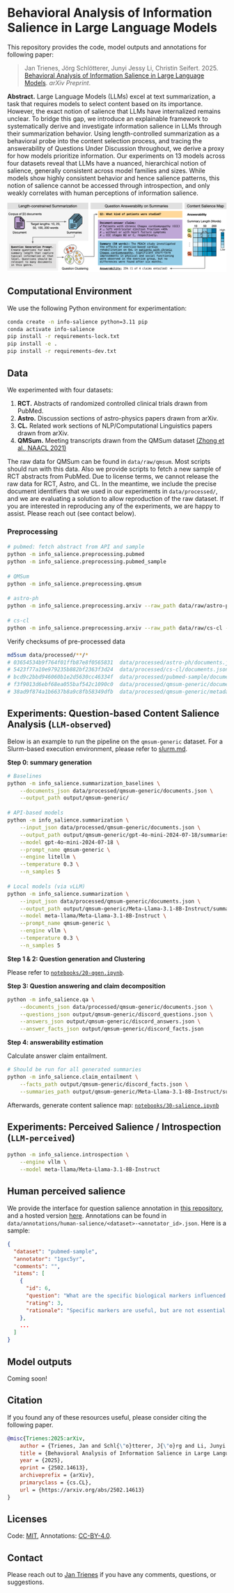 # Behavioral Analysis of Information Salience in Large Language Models

This repository provides the code, model outputs and annotations for following paper:

> Jan Trienes, Jörg Schlötterer, Junyi Jessy Li, Christin Seifert. 2025. [Behavioral Analysis of Information Salience in Large Language Models](https://arxiv.org/abs/2502.14613). _arXiv Preprint_.

**Abstract.** Large Language Models (LLMs) excel at text summarization, a task that requires models to select content based on its importance. However, the exact notion of salience that LLMs have internalized remains unclear. To bridge this gap, we introduce an explainable framework to systematically derive and investigate information salience in LLMs through their summarization behavior. Using length-controlled summarization as a behavioral probe into the content selection process, and tracing the answerability of Questions Under Discussion throughout, we derive a proxy for how models prioritize information. Our experiments on 13 models across four datasets reveal that LLMs have a nuanced, hierarchical notion of salience, generally consistent across model families and sizes. While models show highly consistent behavior and hence salience patterns, this notion of salience cannot be accessed through introspection, and only weakly correlates with human perceptions of information salience.

![framework overview](./overview.png)


## Computational Environment

We use the following Python environment for experimentation:

```sh
conda create -n info-salience python=3.11 pip
conda activate info-salience
pip install -r requirements-lock.txt
pip install -e .
pip install -r requirements-dev.txt
```

## Data

We experimented with four datasets:

1. **RCT.** Abstracts of randomized controlled clinical trials drawn from PubMed.
2. **Astro.** Discussion sections of astro-physics papers drawn from arXiv.
3. **CL.** Related work sections of NLP/Computational Linguistics papers drawn from arXiv.
4. **QMSum.** Meeting transcripts drawn from the QMSum dataset [(Zhong et al., NAACL 2021)](https://aclanthology.org/2021.naacl-main.472/)

The raw data for QMSum can be found in `data/raw/qmsum`. Most scripts should run with this data. Also we provide scripts to fetch a new sample of RCT abstracts from PubMed. Due to license terms, we cannot release the raw data for RCT, Astro, and CL. In the meantime, we include the precise document identifiers that we used in our experiments in `data/processed/`, and we are evaluating a solution to allow reproduction of the raw dataset. If you are interested in reproducing any of the experiments, we are happy to assist. Please reach out (see contact below).

### Preprocessing

```sh
# pubmed: fetch abstract from API and sample
python -m info_salience.preprocessing.pubmed
python -m info_salience.preprocessing.pubmed_sample

# QMSum
python -m info_salience.preprocessing.qmsum

# astro-ph
python -m info_salience.preprocessing.arxiv --raw_path data/raw/astro-ph --output_json data/processed/astro-ph/documents.json

# cs-cl
python -m info_salience.preprocessing.arxiv --raw_path data/raw/cs-cl --output_json data/processed/cs-cl/documents.json
```

Verify checksums of pre-processed data

```sh
md5sum data/processed/**/*
# 03654534b9f764f01ffb87e8f0565831  data/processed/astro-ph/documents.json
# 5423f77a10e979235b882bf2363f3d24  data/processed/cs-cl/documents.json
# bcd9c2bbd946060b1e2d5630cc46334f  data/processed/pubmed-sample/documents.json
# f3f9013d6ebf68ea055baf542c1090c0  data/processed/qmsum-generic/documents.json
# 38ad9f874a1b6637b8a9c8fb58349dfb  data/processed/qmsum-generic/metadata.json
```

## Experiments: Question-based Content Salience Analysis (`LLM-observed`)

Below is an example to run the pipeline on the `qmsum-generic` dataset. For a Slurm-based execution environment, please refer to [slurm.md](slurm.md).

**Step 0: summary generation**

```sh
# Baselines
python -m info_salience.summarization_baselines \
    --documents_json data/processed/qmsum-generic/documents.json \
    --output_path output/qmsum-generic/

# API-based models
python -m info_salience.summarization \
    --input_json data/processed/qmsum-generic/documents.json \
    --output_path output/qmsum-generic/gpt-4o-mini-2024-07-18/summaries/ \
    --model gpt-4o-mini-2024-07-18 \
    --prompt_name qmsum-generic \
    --engine litellm \
    --temperature 0.3 \
    --n_samples 5

# Local models (via vLLM)
python -m info_salience.summarization \
    --input_json data/processed/qmsum-generic/documents.json \
    --output_path output/qmsum-generic/Meta-Llama-3.1-8B-Instruct/summaries/ \
    --model meta-llama/Meta-Llama-3.1-8B-Instruct \
    --prompt_name qmsum-generic \
    --engine vllm \
    --temperature 0.3 \
    --n_samples 5
```

**Step 1 & 2: Question generation and Clustering**

Please refer to [`notebooks/20-qgen.ipynb`](notebooks/20-qgen.ipynb).

**Step 3: Question answering and claim decomposition**

```sh
python -m info_salience.qa \
    --documents_json data/processed/qmsum-generic/documents.json \
    --questions_json output/qmsum-generic/discord_questions.json \
    --answers_json output/qmsum-generic/discord_answers.json \
    --answer_facts_json output/qmsum-generic/discord_facts.json
```

**Step 4: answerability estimation**

Calculate answer claim entailment.

```sh
# Should be run for all generated summaries
python -m info_salience.claim_entailment \
    --facts_path output/qmsum-generic/discord_facts.json \
    --summaries_path output/qmsum-generic/Meta-Llama-3.1-8B-Instruct/summaries/temperature0.3-0.json
```

Afterwards, generate content salience map: [`notebooks/30-salience.ipynb`](notebooks/30-salience.ipynb)

## Experiments: Perceived Salience / Introspection (`LLM-perceived`)

```sh
python -m info_salience.introspection \
    --engine vllm \
    --model meta-llama/Meta-Llama-3.1-8B-Instruct
```

## Human perceived salience

We provide the interface for question salience annotation in [this repository](https://github.com/jantrienes/qa-salience-annotation), and a hosted version [here](https://jantrienes.com/qa-salience-annotation/?dataset=pubmed-sample&annotator=1234). Annotations can be found in `data/annotations/human-salience/<dataset>-<annotator_id>.json`. Here is a sample:

```json
{
  "dataset": "pubmed-sample",
  "annotator": "1gxc5yr",
  "comments": "",
  "items": [
    {
      "id": 6,
      "question": "What are the specific biological markers influenced by the intervention?",
      "rating": 3,
      "rationale": "Specific markers are useful, but are not essential in a summary so long as they represent a reasonable proxy for the underlying effect these markers are purported to explain."
    },
    ...
  ]
}
```

## Model outputs

Coming soon!

## Citation

If you found any of these resources useful, please consider citing the following paper.

```bibtex
@misc{Trienes:2025:arXiv,
    author = {Trienes, Jan and Schl{\"o}tterer, J{\"o}rg and Li, Junyi Jessy and Seifert, Christin},
    title = {Behavioral Analysis of Information Salience in Large Language Models},
    year = {2025},
    eprint = {2502.14613},
    archiveprefix = {arXiv},
    primaryclass = {cs.CL},
    url = {https://arxiv.org/abs/2502.14613}
}
```

## Licenses

Code: [MIT](LICENSE), Annotations: [CC-BY-4.0](data/infolossqa-v1.0/LICENSE).

## Contact

Please reach out to <a href="mailto:jan.trienes@uni-marburg.de">Jan Trienes</a> if you have any comments, questions, or suggestions.
